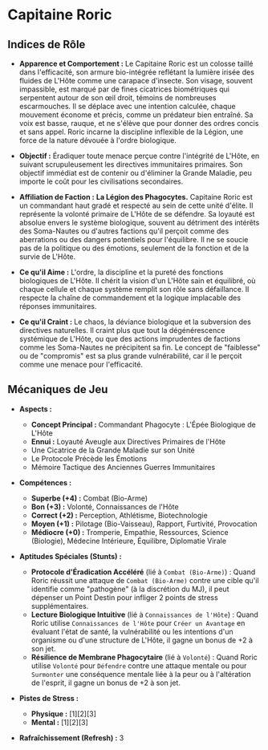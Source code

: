 # Capitaine Roric

## Indices de Rôle

*   **Apparence et Comportement :** Le Capitaine Roric est un colosse taillé dans l'efficacité, son armure bio-intégrée reflétant la lumière irisée des fluides de L'Hôte comme une carapace d'insecte. Son visage, souvent impassible, est marqué par de fines cicatrices biométriques qui serpentent autour de son œil droit, témoins de nombreuses escarmouches. Il se déplace avec une intention calculée, chaque mouvement économe et précis, comme un prédateur bien entraîné. Sa voix est basse, rauque, et ne s'élève que pour donner des ordres concis et sans appel. Roric incarne la discipline inflexible de la Légion, une force de la nature dévouée à l'ordre biologique.

*   **Objectif :** Éradiquer toute menace perçue contre l'intégrité de L'Hôte, en suivant scrupuleusement les directives immunitaires primaires. Son objectif immédiat est de contenir ou d'éliminer la Grande Maladie, peu importe le coût pour les civilisations secondaires.

*   **Affiliation de Faction :** **La Légion des Phagocytes.** Capitaine Roric est un commandant haut gradé et respecté au sein de cette unité d'élite. Il représente la volonté primaire de L'Hôte de se défendre. Sa loyauté est absolue envers le système biologique, souvent au détriment des intérêts des Soma-Nautes ou d'autres factions qu'il perçoit comme des aberrations ou des dangers potentiels pour l'équilibre. Il ne se soucie pas de la politique ou des émotions, seulement de la fonction et de la survie de L'Hôte.

*   **Ce qu'il Aime :** L'ordre, la discipline et la pureté des fonctions biologiques de L'Hôte. Il chérit la vision d'un L'Hôte sain et équilibré, où chaque cellule et chaque système remplit son rôle sans défaillance. Il respecte la chaîne de commandement et la logique implacable des réponses immunitaires.

*   **Ce qu'il Craint :** Le chaos, la déviance biologique et la subversion des directives naturelles. Il craint plus que tout la dégénérescence systémique de L'Hôte, ou que des actions imprudentes de factions comme les Soma-Nautes ne précipitent sa fin. Le concept de "faiblesse" ou de "compromis" est sa plus grande vulnérabilité, car il le perçoit comme une menace pour l'efficacité.

## Mécaniques de Jeu

*   **Aspects :**
    *   **Concept Principal :** Commandant Phagocyte : L'Épée Biologique de L'Hôte
    *   **Ennui :** Loyauté Aveugle aux Directives Primaires de l'Hôte
    *   Une Cicatrice de la Grande Maladie sur son Unité
    *   Le Protocole Précède les Émotions
    *   Mémoire Tactique des Anciennes Guerres Immunitaires

*   **Compétences :**
    *   **Superbe (+4) :** Combat (Bio-Arme)
    *   **Bon (+3) :** Volonté, Connaissances de l'Hôte
    *   **Correct (+2) :** Perception, Athlétisme, Biotechnologie
    *   **Moyen (+1) :** Pilotage (Bio-Vaisseau), Rapport, Furtivité, Provocation
    *   **Médiocre (+0) :** Tromperie, Empathie, Ressources, Science (Biologie), Médecine Intérieure, Équilibre, Diplomatie Virale

*   **Aptitudes Spéciales (Stunts) :**
    *   **Protocole d'Éradication Accéléré** (lié à `Combat (Bio-Arme)`) : Quand Roric réussit une attaque de `Combat (Bio-Arme)` contre une cible qu'il identifie comme "pathogène" (à la discrétion du MJ), il peut dépenser un Point Destin pour infliger 2 points de stress supplémentaires.
    *   **Lecture Biologique Intuitive** (lié à `Connaissances de l'Hôte`) : Quand Roric utilise `Connaissances de l'Hôte` pour `Créer un Avantage` en évaluant l'état de santé, la vulnérabilité ou les intentions d'un organisme ou d'une structure de L'Hôte, il gagne un bonus de +2 à son jet.
    *   **Résilience de Membrane Phagocytaire** (lié à `Volonté`) : Quand Roric utilise `Volonté` pour `Défendre` contre une attaque mentale ou pour `Surmonter` une conséquence mentale liée à la peur ou à l'altération de l'esprit, il gagne un bonus de +2 à son jet.

*   **Pistes de Stress :**
    *   **Physique :** [1][2][3]
    *   **Mental :** [1][2][3]

*   **Rafraîchissement (Refresh) :** 3